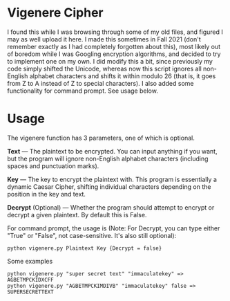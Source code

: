 # Vigenere Cipher
I found this while I was browsing through some of my old files, and figured I may as well upload it here. I made this sometimes in Fall 2021 (don't remember exactly as I had completely forgotten about this), most likely out of boredom while I was Googling encryption algorithms, and decided to try to implement one on my own. I did modify this a bit, since previously my code simply shifted the Unicode, whereas now this script ignores all non-English alphabet characters and shifts it within modulo 26 (that is, it goes from Z to A instead of Z to special characters). I also added some functionality for command prompt. See usage below.

# Usage

The vigenere function has 3 parameters, one of which is optional.

**Text** — The plaintext to be encrypted. You can input anything if you want, but the program will ignore non-English alphabet characters (including spaces and punctuation marks).

**Key** — The key to encrypt the plaintext with. This program is essentially a dynamic Caesar Cipher, shifting individual characters depending on the position in the key and text.

**Decrypt** (Optional) — Whether the program should attempt to encrypt or decrypt a given plaintext. By default this is False.

For command prompt, the usage is (Note: For Decrypt, you can type either "True" or "False", not case-sensitive. It's also still optional):
```
python vigenere.py Plaintext Key {Decrypt = false}
```
Some examples
```
python vigenere.py "super secret text" "immaculatekey" => AGBETMPCKIDXCFF
python vigenere.py "AGBETMPCKIMDIVB" "immaculatekey" false => SUPERSECRETTEXT
```
